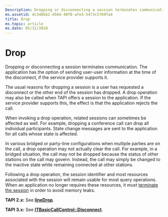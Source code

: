 ```yaml
---
Description: Dropping or disconnecting a session terminates communication. The application has the option of sending user-user information at the time of the disconnect, if the service provider supports it.
ms.assetid: dc348bb2-d564-40f8-afe3-5473c5769fa4
title: Drop
ms.topic: article
ms.date: 05/31/2018
---
```


# Drop

Dropping or disconnecting a session terminates communication. The application has the option of sending user-user information at the time of the disconnect, if the service provider supports it.

The usual reasons for dropping a session is a user has requested a disconnect or the other end of the session has dropped. A drop operation may also be called when TAPI offers a session to the application. If the service provider supports this, the effect is that the application rejects the call.

When invoking a drop operation, related sessions can sometimes be affected as well. For example, dropping a conference call can drop all individual participants. State change messages are sent to the application for all calls whose state is affected.

In various bridged or party-line configurations when multiple parties are on the call, a drop operation may not actually clear the call. For example, in a bridged situation, the call may not be dropped because the status of other stations on the call may govern. Instead, the call may simply be changed to the inactive state while remaining connected at other stations.

Following a drop operation, the session identifier and most resources associated with the session will remain usable for most query operations. When an application no longer requires these resources, it must [terminate the session](terminate-a-session-ovr.md) in order to avoid memory leaks.

**TAPI 2.x:** See [**lineDrop**](/windows/win32/api/tapi/nf-tapi-linedrop).

**TAPI 3.x:** See [**ITBasicCallControl::Disconnect**](/windows/desktop/api/tapi3if/nf-tapi3if-itbasiccallcontrol-disconnect).

 

 